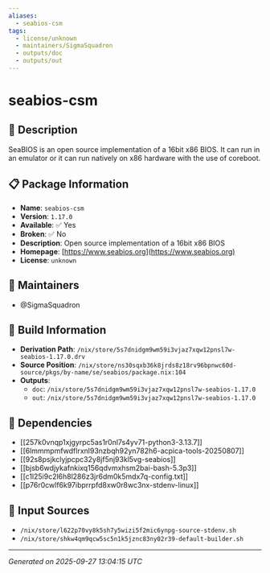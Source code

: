 ```yaml
---
aliases:
  - seabios-csm
tags:
  - license/unknown
  - maintainers/SigmaSquadron
  - outputs/doc
  - outputs/out
---
```


# seabios-csm

## 📝 Description

SeaBIOS is an open source implementation of a 16bit x86 BIOS.
It can run in an emulator or it can run natively on x86 hardware with the
use of coreboot.


## 📋 Package Information

- **Name**: `seabios-csm`
- **Version**: `1.17.0`
- **Available**: ✅ Yes
- **Broken**: ✅ No
- **Description**: Open source implementation of a 16bit x86 BIOS
- **Homepage**: [https://www.seabios.org](https://www.seabios.org)
- **License**: `unknown`
## 👥 Maintainers

- @SigmaSquadron


## 🔧 Build Information

- **Derivation Path**: `/nix/store/5s7dnidgm9wm59i3vjaz7xqw12pnsl7w-seabios-1.17.0.drv`
- **Source Position**: `/nix/store/ns30sqxb36k8jrds8z18rv96bpnwc60d-source/pkgs/by-name/se/seabios/package.nix:104`
- **Outputs**:
  - `doc`:  `/nix/store/5s7dnidgm9wm59i3vjaz7xqw12pnsl7w-seabios-1.17.0`
  - `out`:  `/nix/store/5s7dnidgm9wm59i3vjaz7xqw12pnsl7w-seabios-1.17.0`

## 🔗 Dependencies

- [[257k0vnqp1xjgyrpc5as1r0nl7s4yv71-python3-3.13.7]]
- [[6lmmmpmfwdflrxnl93nzbqh92yn782h6-acpica-tools-20250807]]
- [[92s8psjkclyjpcpc32y8jf5nj93kl5vg-seabios]]
- [[bjsb6wdjykafnkixq156qdvmxhsm2bai-bash-5.3p3]]
- [[c1l25i9c2l6h8l286z3jr6dm0k5mdx7q-config.txt]]
- [[p76r0cwlf6k97ibprrpfd8xw0r8wc3nx-stdenv-linux]]

## 📁 Input Sources

- `/nix/store/l622p70vy8k5sh7y5wizi5f2mic6ynpg-source-stdenv.sh`
- `/nix/store/shkw4qm9qcw5sc5n1k5jznc83ny02r39-default-builder.sh`

---
*Generated on 2025-09-27 13:04:15 UTC*
